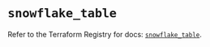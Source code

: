 # `snowflake_table`

Refer to the Terraform Registry for docs: [`snowflake_table`](https://registry.terraform.io/providers/snowflake-labs/snowflake/1.0.4/docs/resources/table).
